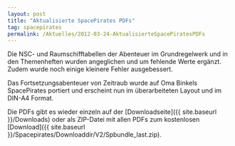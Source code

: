 ```yaml
---
layout: post
title: "Aktualisierte SpacePirates PDFs"
tag: spacepirates
permalink: /Aktuelles/2012-03-24-AktualisierteSpacePiratesPDFs
---
```


Die NSC- und Raumschifftabellen der Abenteuer im Grundregelwerk und in den Themenheften wurden angeglichen und um fehlende Werte ergänzt. Zudem wurde noch einige kleinere Fehler ausgebessert.

Das Fortsetzungsabenteuer von Zeitraub wurde auf Oma Binkels SpacePirates portiert und erscheint nun im überarbeiteten Layout und im DIN-A4 Format.

Die PDFs gibt es wieder einzeln auf der [Downloadseite]({{ site.baseurl }}/Downloads) oder als ZIP-Datei mit allen PDFs zum kostenlosen [Download]({{ site.baseurl }}/Spacepirates/Downloaddir/V2/Spbundle_last.zip).


